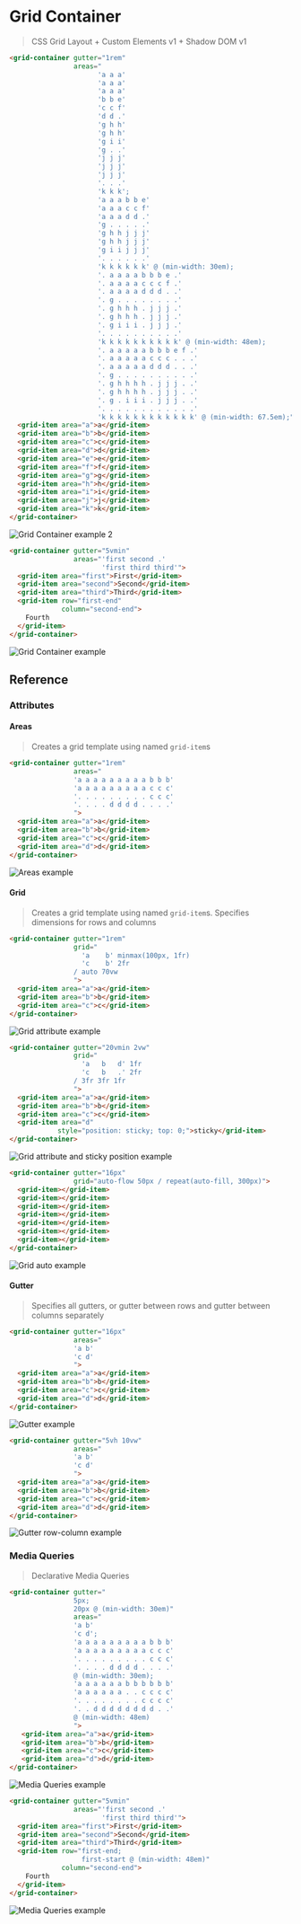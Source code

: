 # Grid Container

> CSS Grid Layout + Custom Elements v1 + Shadow DOM v1

```html
<grid-container gutter="1rem"
                areas="
                      'a a a'
                      'a a a'
                      'a a a'
                      'b b e'
                      'c c f'
                      'd d .'
                      'g h h'
                      'g h h'
                      'g i i'
                      'g . .'
                      'j j j'
                      'j j j'
                      'j j j'
                      '. . .'
                      'k k k';
                      'a a a b b e'
                      'a a a c c f'
                      'a a a d d .'
                      'g . . . . .'
                      'g h h j j j'
                      'g h h j j j'
                      'g i i j j j'
                      '. . . . . .'
                      'k k k k k k' @ (min-width: 30em);
                      '. a a a a b b b e .'
                      '. a a a a c c c f .'
                      '. a a a a d d d . .'
                      '. g . . . . . . . .'
                      '. g h h h . j j j .'
                      '. g h h h . j j j .'
                      '. g i i i . j j j .'
                      '. . . . . . . . . .'
                      'k k k k k k k k k k' @ (min-width: 48em);
                      '. a a a a a b b b e f .'
                      '. a a a a a c c c . . .'
                      '. a a a a a d d d . . .'
                      '. g . . . . . . . . . .'
                      '. g h h h h . j j j . .'
                      '. g h h h h . j j j . .'
                      '. g . i i i . j j j . .'
                      '. . . . . . . . . . . .'
                      'k k k k k k k k k k k k' @ (min-width: 67.5em);">
  <grid-item area="a">a</grid-item>
  <grid-item area="b">b</grid-item>
  <grid-item area="c">c</grid-item>
  <grid-item area="d">d</grid-item>
  <grid-item area="e">e</grid-item>
  <grid-item area="f">f</grid-item>
  <grid-item area="g">g</grid-item>
  <grid-item area="h">h</grid-item>
  <grid-item area="i">i</grid-item>
  <grid-item area="j">j</grid-item>
  <grid-item area="k">k</grid-item>
</grid-container>
```

![Grid Container example 2](docs/img/example-2.gif)

```html
<grid-container gutter="5vmin"
                areas="'first second .'
                       'first third third'">
  <grid-item area="first">First</grid-item>
  <grid-item area="second">Second</grid-item>
  <grid-item area="third">Third</grid-item>
  <grid-item row="first-end"
             column="second-end">
    Fourth
  </grid-item>
</grid-container>
```

![Grid Container example](docs/img/example.png)

## Reference

### Attributes

#### Areas

> Creates a grid template using named `grid-item`s

```html
<grid-container gutter="1rem"
                areas="
                'a a a a a a a a a b b b'
                'a a a a a a a a a c c c'
                '. . . . . . . . . c c c'
                '. . . . d d d d . . . .'
                ">
  <grid-item area="a">a</grid-item>
  <grid-item area="b">b</grid-item>
  <grid-item area="c">c</grid-item>
  <grid-item area="d">d</grid-item>
</grid-container>
```

![Areas example](docs/img/example-areas.png)

#### Grid

> Creates a grid template using named `grid-item`s. Specifies dimensions for rows and columns

```html
<grid-container gutter="1rem"
                grid="
                  'a    b' minmax(100px, 1fr)
                  'c    b' 2fr
                / auto 70vw
                ">
  <grid-item area="a">a</grid-item>
  <grid-item area="b">b</grid-item>
  <grid-item area="c">c</grid-item>
</grid-container>
```

![Grid attribute example](docs/img/example-grid.png)

```html
<grid-container gutter="20vmin 2vw"
                grid="
                  'a   b   d' 1fr
                  'c   b   .' 2fr
                / 3fr 3fr 1fr
                ">
  <grid-item area="a">a</grid-item>
  <grid-item area="b">b</grid-item>
  <grid-item area="c">c</grid-item>
  <grid-item area="d"
            style="position: sticky; top: 0;">sticky</grid-item>
</grid-container>
```

![Grid attribute and sticky position example](docs/img/example-grid-sticky.gif)

```html
<grid-container gutter="16px"
                grid="auto-flow 50px / repeat(auto-fill, 300px)">
  <grid-item></grid-item>
  <grid-item></grid-item>
  <grid-item></grid-item>
  <grid-item></grid-item>
  <grid-item></grid-item>
  <grid-item></grid-item>
  <grid-item></grid-item>
</grid-container>
```

![Grid auto example](docs/img/example-grid-auto.png)

#### Gutter

> Specifies all gutters, or gutter between rows and gutter between columns separately

```html
<grid-container gutter="16px"
                areas="
                'a b'
                'c d'
                ">
  <grid-item area="a">a</grid-item>
  <grid-item area="b">b</grid-item>
  <grid-item area="c">c</grid-item>
  <grid-item area="d">d</grid-item>
</grid-container>
```

![Gutter example](docs/img/example-gutter-all.png)

```html
<grid-container gutter="5vh 10vw"
                areas="
                'a b'
                'c d'
                ">
  <grid-item area="a">a</grid-item>
  <grid-item area="b">b</grid-item>
  <grid-item area="c">c</grid-item>
  <grid-item area="d">d</grid-item>
</grid-container>
```

![Gutter row-column example](docs/img/example-gutter-row-column.png)

### Media Queries

> Declarative Media Queries

```html
<grid-container gutter="
                5px;
                20px @ (min-width: 30em)"
                areas="
                'a b'
                'c d';
                'a a a a a a a a a b b b'
                'a a a a a a a a a c c c'
                '. . . . . . . . . c c c'
                '. . . . d d d d . . . .'
                @ (min-width: 30em);
                'a a a a a a b b b b b b'
                'a a a a a a . . c c c c'
                '. . . . . . . . c c c c'
                '. . d d d d d d d d . .'
                @ (min-width: 48em)
                ">
   <grid-item area="a">a</grid-item>
   <grid-item area="b">b</grid-item>
   <grid-item area="c">c</grid-item>
   <grid-item area="d">d</grid-item>
</grid-container>
```

![Media Queries example](docs/img/example-media-query.gif)

```html
<grid-container gutter="5vmin"
                areas="'first second .'
                       'first third third'">
  <grid-item area="first">First</grid-item>
  <grid-item area="second">Second</grid-item>
  <grid-item area="third">Third</grid-item>
  <grid-item row="first-end;
                  first-start @ (min-width: 48em)"
             column="second-end">
    Fourth
  </grid-item>
</grid-container>
```

![Media Queries example](docs/img/example-media-query-item.gif)
